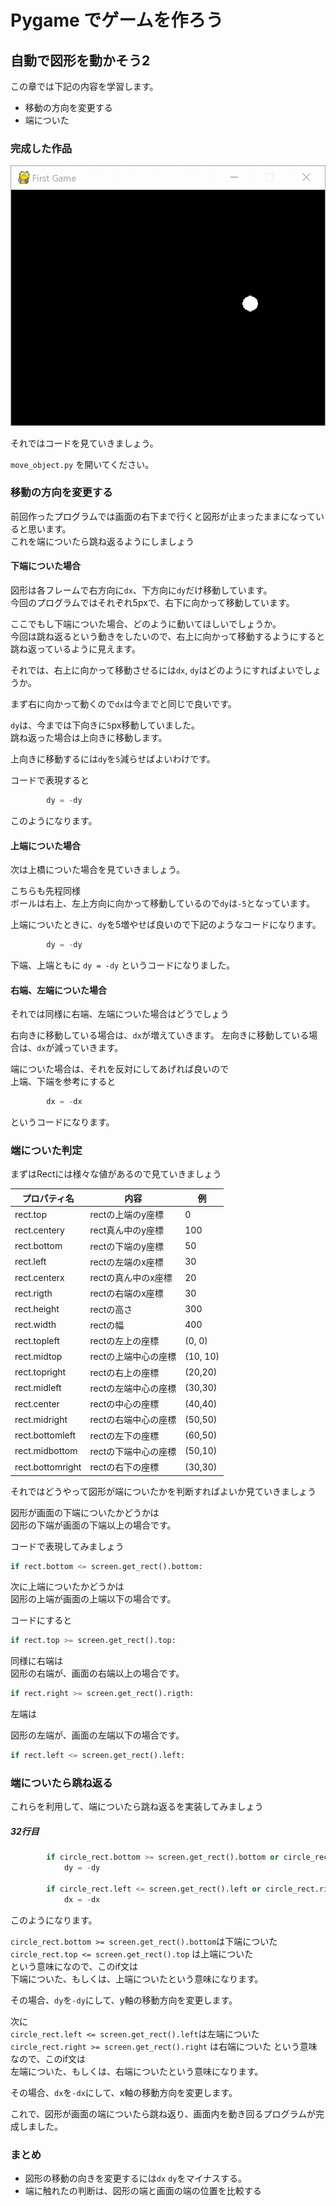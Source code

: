 # Pygame でゲームを作ろう

## 自動で図形を動かそう2

この章では下記の内容を学習します。

- 移動の方向を変更する
- 端についた

### 完成した作品

![](./move_object.gif)

それではコードを見ていきましょう。

`move_object.py` を開いてください。

### 移動の方向を変更する

前回作ったプログラムでは画面の右下まで行くと図形が止まったままになっていると思います。
<br>
これを端についたら跳ね返るようにしましょう

#### 下端についた場合

図形は各フレームで右方向に`dx`、下方向に`dy`だけ移動しています。
<br>
今回のプログラムではそれぞれ5pxで、右下に向かって移動しています。

ここでもし下端についた場合、どのように動いてほしいでしょうか。
<br>
今回は跳ね返るという動きをしたいので、右上に向かって移動するようにすると
<br>
跳ね返っているように見えます。

それでは、右上に向かって移動させるには`dx`, `dy`はどのようにすればよいでしょうか。

まず右に向かって動くので`dx`は今までと同じで良いです。

`dy`は、今までは下向きに`5`px移動していました。
<br>
跳ね返った場合は上向きに移動します。

上向きに移動するには`dy`を`5`減らせばよいわけです。

コードで表現すると

```python
        dy = -dy
```

このようになります。

#### 上端についた場合

次は上橋についた場合を見ていきましょう。

こちらも先程同様<br>
ボールは右上、左上方向に向かって移動しているので`dy`は`-5`となっています。

上端についたときに、`dy`を5増やせば良いので下記のようなコードになります。

```python
        dy = -dy
```

下端、上端ともに `dy = -dy` というコードになりました。


#### 右端、左端についた場合

それでは同様に右端、左端についた場合はどうでしょう

右向きに移動している場合は、`dx`が増えていきます。
左向きに移動している場合は、`dx`が減っていきます。

端についた場合は、それを反対にしてあげれば良いので
<br>
上端、下端を参考にすると

```python
        dx = -dx
```

というコードになります。


### 端についた判定

まずはRectには様々な値があるので見ていきましょう

|プロパティ名|内容|例|
|---|---|---|
|rect.top|rectの上端のy座標|0|
|rect.centery|rect真ん中のy座標|100|
|rect.bottom|rectの下端のy座標|50|
|rect.left|rectの左端のx座標|30|
|rect.centerx|rectの真ん中のx座標|20|
|rect.rigth|rectの右端のx座標|30|
|rect.height|rectの高さ|300|
|rect.width|rectの幅|400|
|rect.topleft|rectの左上の座標|(0, 0)|
|rect.midtop|rectの上端中心の座標|(10, 10)|
|rect.topright|rectの右上の座標|(20,20)|
|rect.midleft|rectの左端中心の座標|(30,30)|
|rect.center|rectの中心の座標|(40,40)|
|rect.midright|rectの右端中心の座標|(50,50)|
|rect.bottomleft|rectの左下の座標|(60,50)|
|rect.midbottom|rectの下端中心の座標|(50,10)|
|rect.bottomright|rectの右下の座標|(30,30)|

それではどうやって図形が端についたかを判断すればよいか見ていきましょう


図形が画面の下端についたかどうかは
<br>
図形の下端が画面の下端以上の場合です。

コードで表現してみましょう

```python
if rect.bottom <= screen.get_rect().bottom:
```

次に上端についたかどうかは
<br>
図形の上端が画面の上端以下の場合です。

コードにすると

```python
if rect.top >= screen.get_rect().top:
```

同様に右端は
<br>
図形の右端が、画面の右端以上の場合です。

```python
if rect.right >= screen.get_rect().rigth:
```

左端は

図形の左端が、画面の左端以下の場合です。

```python
if rect.left <= screen.get_rect().left:
```

### 端についたら跳ね返る

これらを利用して、端についたら跳ね返るを実装してみましょう

##### 32行目

```python
        if circle_rect.bottom >= screen.get_rect().bottom or circle_rect.top <= screen.get_rect().top:
            dy = -dy
        
        if circle_rect.left <= screen.get_rect().left or circle_rect.right >= screen.get_rect().right:
            dx = -dx
```

このようになります。

`circle_rect.bottom >= screen.get_rect().bottom`は下端についた
<br>
`circle_rect.top <= screen.get_rect().top` は上端についた
<br>
という意味になので、このif文は
<br>
下端についた、もしくは、上端についたという意味になります。

その場合、`dy`を`-dy`にして、y軸の移動方向を変更します。


次に
<br>
`circle_rect.left <= screen.get_rect().left`は左端についた
`circle_rect.right >= screen.get_rect().right` は右端についた
という意味なので、このif文は
<br>
左端についた、もしくは、右端についたという意味になります。

その場合、`dx`を`-dx`にして、x軸の移動方向を変更します。

これで、図形が画面の端についたら跳ね返り、画面内を動き回るプログラムが完成しました。

### まとめ

- 図形の移動の向きを変更するには`dx` `dy`をマイナスする。
- 端に触れたの判断は、図形の端と画面の端の位置を比較する